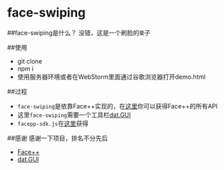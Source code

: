 face-swiping
=====================

##face-swiping是什么？
没错，这是一个刷脸的`栗`子


##使用
* git clone
* npm i
* 使用服务器环境或者在WebStorm里面通过谷歌浏览器打开demo.html

##过程
* `face-swiping`是依靠Face++实现的，在[这里](http://www.faceplusplus.com.cn/api-overview/)你可以获得Face++的所有API
* 这里`face-swiping`需要一个工具栏[dat.GUI](https://github.com/dataarts/dat.gui)
* `facepp-sdk.js`在[这里](https://github.com/FacePlusPlus/facepp-javascript-sdk)获得

##感谢
感谢一下项目，排名不分先后
* [Face++](http://www.faceplusplus.com.cn/)
* [dat.GUI](https://github.com/dataarts/dat.gui)